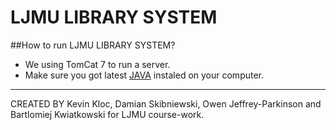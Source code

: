 # LJMU LIBRARY SYSTEM
##How to run LJMU LIBRARY SYSTEM?
 * We using TomCat 7 to run a server.
 * Make sure you got latest [JAVA](https://www.java.com/en/download/) instaled on your computer.

---------------------------------------------------------------------------------------------------------------------
CREATED BY Kevin Kloc, Damian Skibniewski, Owen Jeffrey-Parkinson and Bartlomiej Kwiatkowski for LJMU course-work.
